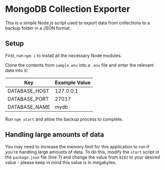 # MongoDB Collection Exporter

This is a simple Node.js script used to export data from collections to a backup folder in a JSON format.

## Setup

First, run `npm i` to install all the necessary Node modules.

Clone the contents from `sample.env` into a `.env` file and enter the relevant data into it:

| Key           | Example Value |
| ------------- | ------------- |
| DATABASE_HOST | 127.0.0.1     |
| DATABASE_PORT | 27017         |
| DATABASE_NAME | mydb          |

Run `npm start` and allow the backup process to complete.

## Handling large amounts of data

You may need to increase the memory limit for this application to run if you're handling large amounts of data. To do this, modify the `start` script in the `package.json` file (line 7) and change the value from `8192` to your desired value - please keep in mind this value is in megabytes.

